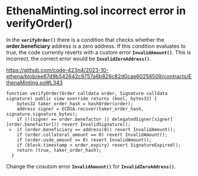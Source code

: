 # EthenaMinting.sol incorrect error in verifyOrder()

In the **`verifyOrder()`** there is a condition that checks whether the **order.beneficiary** address is a zero address. If this condition evaluates to true, the code currently reverts with a custom error **`InvalidAmount()`**. This is incorrect, the correct error would be **`InvalidZeroAddress()`**.

https://github.com/code-423n4/2023-10-ethena/blob/ee67d9b542642c9757a6b826c82d0cae60256509/contracts/EthenaMinting.sol#L343

```Solidity
function verifyOrder(Order calldata order, Signature calldata signature) public view override returns (bool, bytes32) {
    bytes32 taker_order_hash = hashOrder(order);
    address signer = ECDSA.recover(taker_order_hash, signature.signature_bytes);
    if (!(signer == order.benefactor || delegatedSigner[signer][order.benefactor])) revert InvalidSignature();
 >  if (order.beneficiary == address(0)) revert InvalidAmount();  
    if (order.collateral_amount == 0) revert InvalidAmount();
    if (order.usde_amount == 0) revert InvalidAmount();
    if (block.timestamp > order.expiry) revert SignatureExpired();
    return (true, taker_order_hash);
  }
```

Change the cosutom error **`InvalidAmount()`** for **`InvalidZeroAddress()`**.